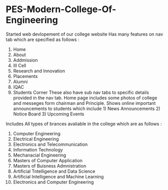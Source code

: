 # PES-Modern-College-Of-Engineering
Started web devlopement of our college website
Has many features on nav tab which are specified as follows :
1) Home
2) About
3) Addmission
4) III Cell
5) Research and Innovation
6) Placements
7) Alumni
8) IQAC
9) Students Corner
These also have sub nav tabs to specific details provided in the nav tab.
Home page includes some photos of college and messeges form chairman and Principle.
Shows online important announcements to students which include
                                1) News Announcements
                                2) Notice Board
                                3) Upcoming Events
                               
Includes All types of brances avaliable in the college which are as follows :
1) Computer Engineering
2) Electrical Engineering
3) Electronics and Telecommunication
4) Information Technology
5) Mechanacial Engineering
6) Masters of Computer Application
7) Masters of Buisness Admnistration
8) Artificial Tntelligence and Data Science
9) Artificial Intelligence and Machine Learning
10) Electronics and Computer Engineering
                               

